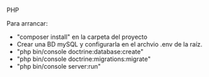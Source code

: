 PHP

Para arrancar:

- "composer install" en la carpeta del proyecto
- Crear una BD mySQL y configurarla en el archvio .env de la raíz.
- "php bin/console doctrine:database:create"
- "php bin/console doctrine:migrations:migrate"
- "php bin/console server:run"

